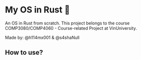 # My OS in Rust 🦀

An OS in Rust from scratch. This project belongs to the course COMP3080/COMP4060 - Course-related Project at VinUniversity. 

Made by: @h114mx001 & @s4shaNull

## How to use? 

